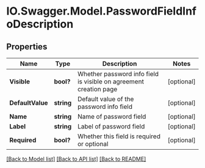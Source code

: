 # IO.Swagger.Model.PasswordFieldInfoDescription
## Properties

Name | Type | Description | Notes
------------ | ------------- | ------------- | -------------
**Visible** | **bool?** | Whether password info field is visible on agreement creation page | [optional] 
**DefaultValue** | **string** | Default value of the password info field | [optional] 
**Name** | **string** | Name of password field | [optional] 
**Label** | **string** | Label of password field | [optional] 
**Required** | **bool?** | Whether this field is required or optional | [optional] 

[[Back to Model list]](../README.md#documentation-for-models) [[Back to API list]](../README.md#documentation-for-api-endpoints) [[Back to README]](../README.md)

